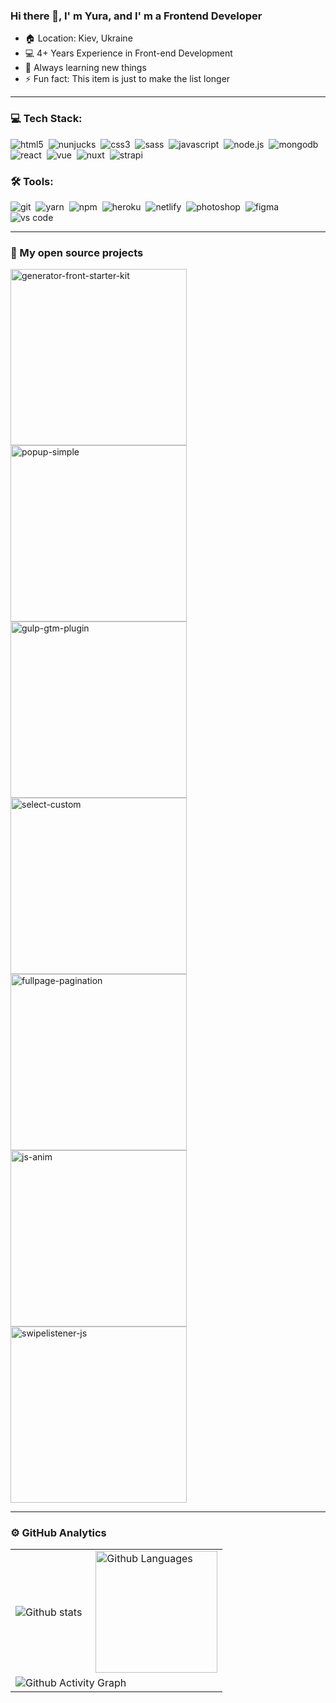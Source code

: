 ### Hi there 👋, I' m Yura, and I' m a Frontend Developer

- 🏠 Location: Kiev, Ukraine
- 💻 4+ Years Experience in Front-end Development
- 📕 Always learning new things
- ⚡ Fun fact: This item is just to make the list longer

---
### 💻 Tech Stack:

<img alt="html5" src="https://img.shields.io/badge/html-E34F26?&style=for-the-badge&logo=html5&logoColor=fff" />&nbsp;
<img alt="nunjucks" src="https://img.shields.io/badge/nunjucks-3d8137?&style=for-the-badge&logoColor=fff" />&nbsp;
<img alt="css3" src="https://img.shields.io/badge/css-1572B6?&style=for-the-badge&logo=css3&logoColor=fff" />&nbsp;
<img alt="sass" src="https://img.shields.io/badge/sass-CF649A?&style=for-the-badge&logo=sass&logoColor=fff" />&nbsp;
<img alt="javascript" src="https://img.shields.io/badge/javascript-F7DF1E?&style=for-the-badge&logo=javascript&logoColor=fff" />&nbsp;
<img alt="node.js" src="https://img.shields.io/badge/node.js-90C53F?&style=for-the-badge&logo=node.js&logoColor=fff" />&nbsp;
<img alt="mongodb" src="https://img.shields.io/badge/mongodb-26A944?&style=for-the-badge&logo=mongodb&logoColor=fff" />&nbsp;
<img alt="react" src="https://img.shields.io/badge/react-61DAFB?&style=for-the-badge&logo=react&logoColor=fff" />&nbsp;
<img alt="vue" src="https://img.shields.io/badge/vue-4FC08D?&style=for-the-badge&logo=vue.js&logoColor=fff" />&nbsp;
<img alt="nuxt" src="https://img.shields.io/badge/nuxt-00DC82?&style=for-the-badge&logo=nuxt.js&logoColor=fff" />&nbsp;
<img alt="strapi" src="https://img.shields.io/badge/strapi-2F2E8B?&style=for-the-badge&logo=strapi&logoColor=fff" />&nbsp;

### 🛠 Tools:

<img alt="git" src="https://img.shields.io/badge/git-F05033?&style=for-the-badge&logo=git&logoColor=fff" />&nbsp;
<img alt="yarn" src="https://img.shields.io/badge/yarn-2C8EBB?&style=for-the-badge&logo=yarn&logoColor=fff" />&nbsp;
<img alt="npm" src="https://img.shields.io/badge/npm-CB3837?&style=for-the-badge&logo=npm&logoColor=fff" />&nbsp;
<img alt="heroku" src="https://img.shields.io/badge/heroku-5920B1?&style=for-the-badge&logo=heroku&logoColor=fff" />&nbsp;
<img alt="netlify" src="https://img.shields.io/badge/netlify-00C7B7?&style=for-the-badge&logo=netlify&logoColor=fff" />&nbsp;
<img alt="photoshop" src="https://img.shields.io/badge/photoshop-31A8FF?&style=for-the-badge&logo=adobe-photoshop&logoColor=fff" />&nbsp;
<img alt="figma" src="https://img.shields.io/badge/figma-F24E1E?&style=for-the-badge&logo=figma&logoColor=fff" />&nbsp;
<img alt="vs code" src="https://img.shields.io/badge/vs code-007ACC?&style=for-the-badge&logo=visual-studio-code&logoColor=fff" />&nbsp;

---
### 📘 My open source projects

<a href="https://github.com/yurayarosh/generator-front-starter-kit"><img width="282" src="https://denvercoder1-github-readme-stats.vercel.app/api/pin/?username=yurayarosh&repo=generator-front-starter-kit&theme=blue-green" alt="generator-front-starter-kit"></a>
<a href="https://github.com/yurayarosh/popup-simple"><img width="282" src="https://denvercoder1-github-readme-stats.vercel.app/api/pin/?username=yurayarosh&repo=popup-simple&theme=blue-green" alt="popup-simple"></a>
<a href="https://github.com/yurayarosh/gulp-gtm-plugin"><img width="282" src="https://denvercoder1-github-readme-stats.vercel.app/api/pin/?username=yurayarosh&repo=gulp-gtm-plugin&theme=blue-green" alt="gulp-gtm-plugin"></a>
<a href="https://github.com/yurayarosh/select-custom"><img width="282" src="https://denvercoder1-github-readme-stats.vercel.app/api/pin/?username=yurayarosh&repo=select-custom&theme=blue-green" alt="select-custom"></a>
<a href="https://github.com/yurayarosh/fullpage-pagination"><img width="282" src="https://denvercoder1-github-readme-stats.vercel.app/api/pin/?username=yurayarosh&repo=fullpage-pagination&theme=blue-green" alt="fullpage-pagination"></a>
<a href="https://github.com/yurayarosh/js-anim"><img width="282" src="https://denvercoder1-github-readme-stats.vercel.app/api/pin/?username=yurayarosh&repo=js-anim&theme=blue-green" alt="js-anim"></a>
<a href="https://github.com/yurayarosh/swipelistener-js"><img width="282" src="https://denvercoder1-github-readme-stats.vercel.app/api/pin/?username=yurayarosh&repo=swipelistener-js&theme=blue-green" alt="swipelistener-js"></a>

---
### ⚙️ GitHub Analytics

<table>
  <tr>
    <td>
      <img align="left" alt="Github stats" src="https://denvercoder1-github-readme-stats.vercel.app/api/?username=yurayarosh&show_icons=true&count_private=true&theme=blue-green" />
    </td>
    <td>
      <img height="195px" align="right" alt="Github Languages" src="https://github-readme-stats-eight-theta.vercel.app/api/top-langs/?username=yurayarosh&theme=blue-green&layout=compact" />
    </td>
  </tr>
  <tr>
    <td colspan="2">
      <img alt="Github Activity Graph" src="https://activity-graph.herokuapp.com/graph?username=yurayarosh&bg_color=040f0f&color=0cf574&line=2f97c1&point=f5b700&hide_border=true" />
    </td> 
  </tr>
</table>
